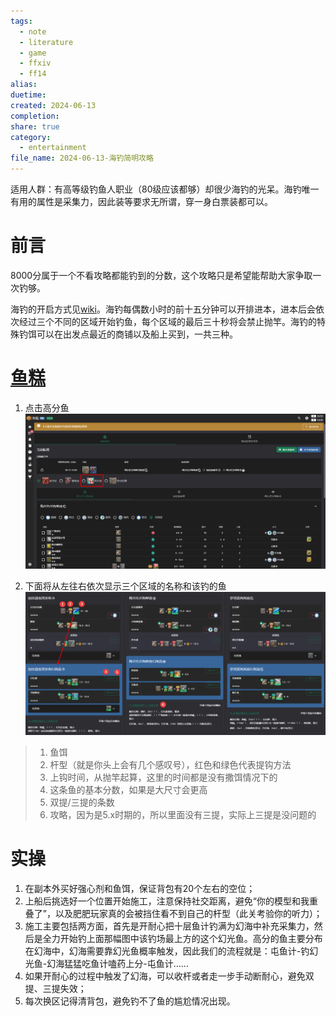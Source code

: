 ```yaml
---  
tags:  
  - note  
  - literature  
  - game  
  - ffxiv  
  - ff14  
alias:   
duetime:   
created: 2024-06-13  
completion:   
share: true  
category:  
  - entertainment  
file_name: 2024-06-13-海钓简明攻略  
---  
```

  
适用人群：有高等级钓鱼人职业（80级应该都够）却很少海钓的光呆。海钓唯一有用的属性是采集力，因此装等要求无所谓，穿一身白票装都可以。  
  
# 前言  
  
8000分属于一个不看攻略都能钓到的分数，这个攻略只是希望能帮助大家争取一次钓够。  
  
海钓的开启方式见[wiki](https://ff14.huijiwiki.com/wiki/%E5%87%BA%E6%B5%B7%E5%9E%82%E9%92%93)。海钓每偶数小时的前十五分钟可以开排进本，进本后会依次经过三个不同的区域开始钓鱼，每个区域的最后三十秒将会禁止抛竿。海钓的特殊钓饵可以在出发点最近的商铺以及船上买到，一共三种。  
  
# [鱼糕](https://fish.ffmomola.com/#/oceanFishing)  
  
1. 点击高分鱼  
![Pasted image 20240613165246.png](../img/Pasted%20image%2020240613165246.png)  
  
2. 下面将从左往右依次显示三个区域的名称和该钓的鱼  
![Pasted image 20240613170700.png](../img/Pasted%20image%2020240613170700.png)  
> 1. 鱼饵  
> 2. 杆型（就是你头上会有几个感叹号），红色和绿色代表提钩方法  
> 3. 上钩时间，从抛竿起算，这里的时间都是没有撒饵情况下的  
> 4. 这条鱼的基本分数，如果是大尺寸会更高  
> 5. 双提/三提的条数  
> 6. 攻略，因为是5.x时期的，所以里面没有三提，实际上三提是没问题的  
  
# 实操  
  
1. 在副本外买好强心剂和鱼饵，保证背包有20个左右的空位；  
2. 上船后挑选好一个位置开始施工，注意保持社交距离，避免“你的模型和我重叠了”，以及肥肥玩家真的会被挡住看不到自己的杆型（此关考验你的听力）；  
3. 施工主要包括两方面，首先是开耐心把十层鱼计钓满为幻海中补充采集力，然后是全力开始钓上面那幅图中该钓场最上方的这个幻光鱼。高分的鱼主要分布在幻海中，幻海需要靠幻光鱼概率触发，因此我们的流程就是：屯鱼计-钓幻光鱼-幻海猛猛吃鱼计嗑药上分-屯鱼计……  
4. 如果开耐心的过程中触发了幻海，可以收杆或者走一步手动断耐心，避免双提、三提失效；  
5. 每次换区记得清背包，避免钓不了鱼的尴尬情况出现。  
  
